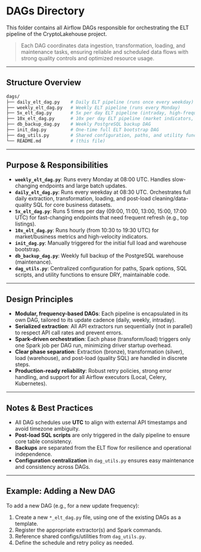 # DAGs Directory


This folder contains all Airflow DAGs responsible for orchestrating the ELT pipeline of the CryptoLakehouse project.

> Each DAG coordinates data ingestion, transformation, loading, and maintenance tasks, ensuring reliable and scheduled data flows with strong quality controls and optimized resource usage.

---

## Structure Overview

```bash
dags/
├── daily_elt_dag.py    # Daily ELT pipeline (runs once every weekday)
├── weekly_elt_dag.py   # Weekly ELT pipeline (runs every Monday)
├── 5x_elt_dag.py       # 5x per day ELT pipeline (intraday, high-frequency)
├── 10x_elt_dag.py      # 10x per day ELT pipeline (market indicators, hourly)
├── db_backup_dag.py    # Weekly PostgreSQL backup DAG
├── init_dag.py         # One-time full ELT bootstrap DAG
├── dag_utils.py        # Shared configuration, paths, and utility functions
└── README.md           # (this file)

```
---
## Purpose & Responsibilities

- **`weekly_elt_dag.py`**: Runs every Monday at 08:00 UTC. Handles slow-changing endpoints and large batch updates.
- **`daily_elt_dag.py`**: Runs every weekday at 08:30 UTC. Orchestrates full daily extraction, transformation, loading, and post-load cleaning/data-quality SQL for core business datasets.
- **`5x_elt_dag.py`**: Runs 5 times per day (09:00, 11:00, 13:00, 15:00, 17:00 UTC) for fast-changing endpoints that need frequent refresh (e.g., top listings).
- **`10x_elt_dag.py`**: Runs hourly (from 10:30 to 19:30 UTC) for market/business metrics and high-velocity indicators.
- **`init_dag.py`**: Manually triggered for the initial full load and warehouse bootstrap.
- **`db_backup_dag.py`**: Weekly full backup of the PostgreSQL warehouse (maintenance).
- **`dag_utils.py`**: Centralized configuration for paths, Spark options, SQL scripts, and utility functions to ensure DRY, maintainable code.

---
## Design Principles

- **Modular, frequency-based DAGs**: Each pipeline is encapsulated in its own DAG, tailored to its update cadence (daily, weekly, intraday).
- **Serialized extraction**: All API extractors run sequentially (not in parallel) to respect API call rates and prevent errors.
- **Spark-driven orchestration**: Each phase (transform/load) triggers only one Spark job per DAG run, minimizing driver startup overhead.
- **Clear phase separation**: Extraction (bronze), transformation (silver), load (warehouse), and post-load (quality SQL) are handled in discrete steps.
- **Production-ready reliability**: Robust retry policies, strong error handling, and support for all Airflow executors (Local, Celery, Kubernetes).

---
## Notes & Best Practices

- All DAG schedules use **UTC** to align with external API timestamps and avoid timezone ambiguity.
- **Post-load SQL scripts** are only triggered in the daily pipeline to ensure core table consistency.
- **Backups** are separated from the ELT flow for resilience and operational independence.
- **Configuration centralization** in `dag_utils.py` ensures easy maintenance and consistency across DAGs.

---
## Example: Adding a New DAG

To add a new DAG (e.g., for a new update frequency):

1. Create a new `*_elt_dag.py` file, using one of the existing DAGs as a template.
2. Register the appropriate extractor(s) and Spark commands.
3. Reference shared configs/utilities from `dag_utils.py`.
4. Define the schedule and retry policy as needed.
